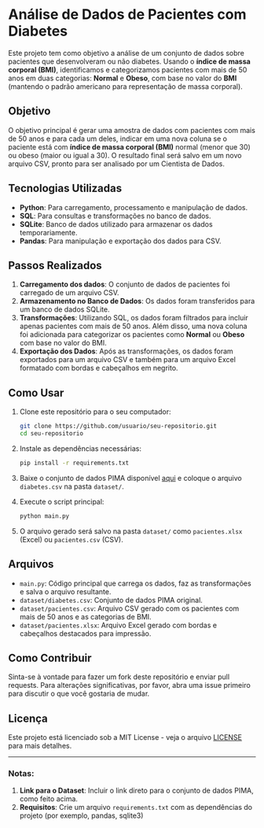 # Análise de Dados de Pacientes com Diabetes

Este projeto tem como objetivo a análise de um conjunto de dados sobre pacientes que desenvolveram ou não diabetes. Usando o **índice de massa corporal (BMI)**, identificamos e categorizamos pacientes com mais de 50 anos em duas categorias: **Normal** e **Obeso**, com base no valor do **BMI** (mantendo o padrão americano para representação de massa corporal). 

## Objetivo

O objetivo principal é gerar uma amostra de dados com pacientes com mais de 50 anos e para cada um deles, indicar em uma nova coluna se o paciente está com **índice de massa corporal (BMI)** normal (menor que 30) ou obeso (maior ou igual a 30). O resultado final será salvo em um novo arquivo CSV, pronto para ser analisado por um Cientista de Dados.

## Tecnologias Utilizadas

- **Python**: Para carregamento, processamento e manipulação de dados.
- **SQL**: Para consultas e transformações no banco de dados.
- **SQLite**: Banco de dados utilizado para armazenar os dados temporariamente.
- **Pandas**: Para manipulação e exportação dos dados para CSV.

## Passos Realizados

1. **Carregamento dos dados**: O conjunto de dados de pacientes foi carregado de um arquivo CSV.
2. **Armazenamento no Banco de Dados**: Os dados foram transferidos para um banco de dados SQLite.
3. **Transformações**: Utilizando SQL, os dados foram filtrados para incluir apenas pacientes com mais de 50 anos. Além disso, uma nova coluna foi adicionada para categorizar os pacientes como **Normal** ou **Obeso** com base no valor do BMI.
4. **Exportação dos Dados**: Após as transformações, os dados foram exportados para um arquivo CSV e também para um arquivo Excel formatado com bordas e cabeçalhos em negrito.

## Como Usar

1. Clone este repositório para o seu computador:

   ```bash
   git clone https://github.com/usuario/seu-repositorio.git
   cd seu-repositorio
   ```

2. Instale as dependências necessárias:

   ```bash
   pip install -r requirements.txt
   ```

3. Baixe o conjunto de dados PIMA disponível [aqui](https://www.kaggle.com/uciml/pima-indians-diabetes-database) e coloque o arquivo `diabetes.csv` na pasta `dataset/`.

4. Execute o script principal:

   ```bash
   python main.py
   ```

5. O arquivo gerado será salvo na pasta `dataset/` como `pacientes.xlsx` (Excel) ou `pacientes.csv` (CSV).

## Arquivos

- `main.py`: Código principal que carrega os dados, faz as transformações e salva o arquivo resultante.
- `dataset/diabetes.csv`: Conjunto de dados PIMA original.
- `dataset/pacientes.csv`: Arquivo CSV gerado com os pacientes com mais de 50 anos e as categorias de BMI.
- `dataset/pacientes.xlsx`: Arquivo Excel gerado com bordas e cabeçalhos destacados para impressão.

## Como Contribuir

Sinta-se à vontade para fazer um fork deste repositório e enviar pull requests. Para alterações significativas, por favor, abra uma issue primeiro para discutir o que você gostaria de mudar.

## Licença

Este projeto está licenciado sob a MIT License - veja o arquivo [LICENSE](LICENSE) para mais detalhes.

---

### **Notas:**

1. **Link para o Dataset**: Incluir o link direto para o conjunto de dados PIMA, como feito acima.
2. **Requisitos**: Crie um arquivo `requirements.txt` com as dependências do projeto (por exemplo, pandas, sqlite3)